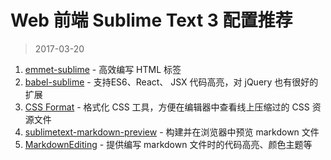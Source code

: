 Web 前端 Sublime Text 3 配置推荐
===

> 2017-03-20

1. [emmet-sublime](https://github.com/sergeche/emmet-sublime) - 高效编写 HTML 标签
2. [babel-sublime](https://packagecontrol.io/packages/Babel) - 支持ES6、React、 JSX 代码高亮，对 jQuery 也有很好的扩展
3. [CSS Format](https://packagecontrol.io/packages/CSS%20Format) - 格式化 CSS 工具，方便在编辑器中查看线上压缩过的 CSS 资源文件
4. [sublimetext-markdown-preview](https://github.com/revolunet/sublimetext-markdown-preview) - 构建并在浏览器中预览 markdown 文件
5. [MarkdownEditing](https://github.com/SublimeText-Markdown/MarkdownEditing) - 提供编写 markdown 文件时的代码高亮、颜色主题等
